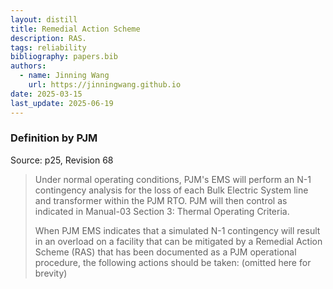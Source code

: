 ```yaml
---
layout: distill
title: Remedial Action Scheme
description: RAS.
tags: reliability
bibliography: papers.bib
authors:
  - name: Jinning Wang
    url: https://jinningwang.github.io
date: 2025-03-15
last_update: 2025-06-19
---
```


### Definition by PJM

Source: <d-cite key="pjm2025m3"></d-cite> p25, Revision 68

> Under normal operating conditions, PJM's EMS will perform an N-1 contingency analysis for the loss of each Bulk Electric System line and transformer within the PJM RTO. PJM will then control as indicated in Manual-03 Section 3: Thermal Operating Criteria.
>
> When PJM EMS indicates that a simulated N-1 contingency will result in an overload on a facility that can be mitigated by a Remedial Action Scheme (RAS) that has been documented as a PJM operational procedure, the following actions should be taken: (omitted here for brevity)
